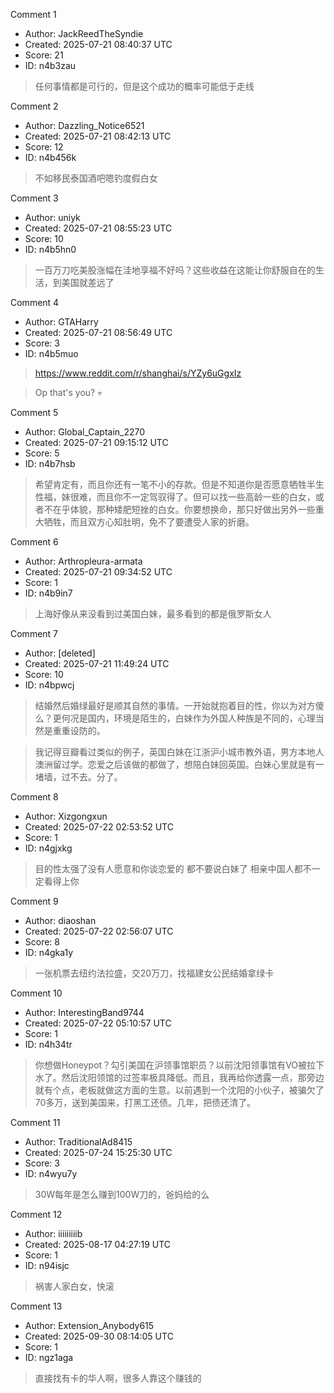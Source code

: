 Comment 1

- Author: JackReedTheSyndie
- Created: 2025-07-21 08:40:37 UTC
- Score: 21
- ID: n4b3zau

> 任何事情都是可行的，但是这个成功的概率可能低于走线

Comment 2

- Author: Dazzling_Notice6521
- Created: 2025-07-21 08:42:13 UTC
- Score: 12
- ID: n4b456k

> 不如移民泰国酒吧嗯钓度假白女

Comment 3

- Author: uniyk
- Created: 2025-07-21 08:55:23 UTC
- Score: 10
- ID: n4b5hn0

> 一百万刀吃美股涨幅在洼地享福不好吗？这些收益在这能让你舒服自在的生活，到美国就差远了

Comment 4

- Author: GTAHarry
- Created: 2025-07-21 08:56:49 UTC
- Score: 3
- ID: n4b5muo

> https://www.reddit.com/r/shanghai/s/YZy6uGgxIz

> Op that's you? 💀

Comment 5

- Author: Global_Captain_2270
- Created: 2025-07-21 09:15:12 UTC
- Score: 5
- ID: n4b7hsb

> 希望肯定有，而且你还有一笔不小的存款。但是不知道你是否愿意牺牲半生性福，妹很难，而且你不一定驾驭得了。但可以找一些高龄一些的白女，或者不在乎体貌，那种矮肥短挫的白女。你要想换命，那只好做出另外一些重大牺牲，而且双方心知肚明，免不了要遭受人家的折磨。

Comment 6

- Author: Arthropleura-armata
- Created: 2025-07-21 09:34:52 UTC
- Score: 1
- ID: n4b9in7

> 上海好像从来没看到过美国白妹，最多看到的都是俄罗斯女人

Comment 7

- Author: [deleted]
- Created: 2025-07-21 11:49:24 UTC
- Score: 10
- ID: n4bpwcj

> 结婚然后婚绿最好是顺其自然的事情。一开始就抱着目的性，你以为对方傻么？更何况是国内，环境是陌生的，白妹作为外国人种族是不同的，心理当然是重重设防的。

> 我记得豆瓣看过类似的例子，英国白妹在江浙沪小城市教外语，男方本地人澳洲留过学。恋爱之后该做的都做了，想陪白妹回英国。白妹心里就是有一堵墙，过不去。分了。

Comment 8

- Author: Xizgongxun
- Created: 2025-07-22 02:53:52 UTC
- Score: 1
- ID: n4gjxkg

> 目的性太强了没有人愿意和你谈恋爱的 都不要说白妹了 相亲中国人都不一定看得上你

Comment 9

- Author: diaoshan
- Created: 2025-07-22 02:56:07 UTC
- Score: 8
- ID: n4gka1y

> 一张机票去纽约法拉盛，交20万刀，找福建女公民结婚拿绿卡

Comment 10

- Author: InterestingBand9744
- Created: 2025-07-22 05:10:57 UTC
- Score: 1
- ID: n4h34tr

> 你想做Honeypot？勾引美国在沪领事馆职员？以前沈阳领事馆有VO被拉下水了。然后沈阳领馆的过签率极具降低。而且，我再给你透露一点，那旁边就有个点，老板就做这方面的生意。以前遇到一个沈阳的小伙子，被骗欠了70多万，送到美国来，打黑工还债。几年，把债还清了。

Comment 11

- Author: TraditionalAd8415
- Created: 2025-07-24 15:25:30 UTC
- Score: 3
- ID: n4wyu7y

> 30W每年是怎么赚到100W刀的，爸妈给的么

Comment 12

- Author: iiiiiiiiib
- Created: 2025-08-17 04:27:19 UTC
- Score: 1
- ID: n94isjc

> 祸害人家白女，快滚

Comment 13

- Author: Extension_Anybody615
- Created: 2025-09-30 08:14:05 UTC
- Score: 1
- ID: ngz1aga

> 直接找有卡的华人啊，很多人靠这个赚钱的
